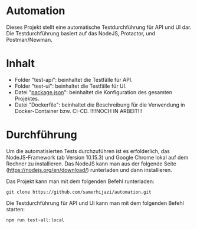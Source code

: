 # Automation

Dieses Projekt stellt eine automatische Testdurchführung für API und UI dar. Die Testdurchführung basiert auf das NodeJS, Protactor, und Postman/Newman.

# Inhalt

* Folder "test-api": beinhaltet die Testfälle für API.
* Folder "test-ui": beinhaltet die Testfälle für UI.
* Datei "[package.json](https://github.com/samerhijazi/automation/blob/master/package.json)": beinhaltet die Konfiguration des gesamten Projektes.
* Datei "Dockerfile": beinhaltet die Beschreibung für die Verwendung in Docker-Container bzw. CI-CD. !!!!NOCH IN ARBEIT!!!

# Durchführung

Um die automatisierten Tests durchzuführen ist es erfolderlich, das NodeJS-Framework (ab Version 10.15.3) und Google Chrome lokal auf dem Rechner zu installieren. Das NodeJS kann man aus der folgende Seite (<https://nodejs.org/en/download/>) runterladen und dann installieren.

Das Projekt kann man mit dem folgenden Befehl runterladen:

```
git clone https://github.com/samerhijazi/automation.git
```

Die Testdurchführung für API und UI kann man mit dem folgenden Befehl starten:

```
npm run test-all:local
```
